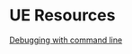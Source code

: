 
# UE Resources
[Debugging with command line](https://www.digitalocean.com/community/tutorials/how-to-debug-node-js-with-the-built-in-debugger-and-chrome-devtools)
